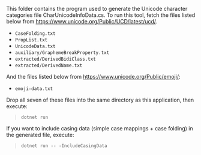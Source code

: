 This folder contains the program used to generate the Unicode character categories file CharUnicodeInfoData.cs.
To run this tool, fetch the files listed below from https://www.unicode.org/Public/UCD/latest/ucd/.

 - `CaseFolding.txt`
 - `PropList.txt`
 - `UnicodeData.txt`
 - `auxiliary/GraphemeBreakProperty.txt`
 - `extracted/DerivedBidiClass.txt`
 - `extracted/DerivedName.txt`

And the files listed below from https://www.unicode.org/Public/emoji/:

 - `emoji-data.txt`

Drop all seven of these files into the same directory as this application, then execute:

> `dotnet run`

If you want to include casing data (simple case mappings + case folding) in the generated file, execute:

> `dotnet run -- -IncludeCasingData`
